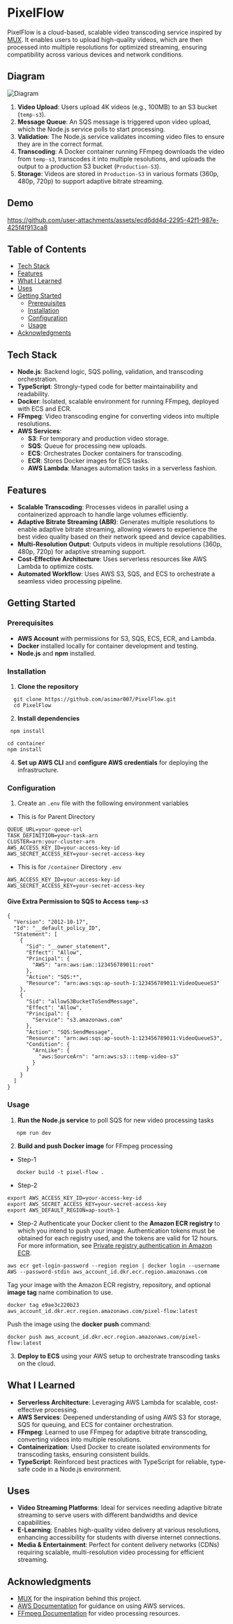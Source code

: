 # PixelFlow

PixelFlow is a cloud-based, scalable video transcoding service inspired by [MUX](https://www.mux.com/). It enables users to upload high-quality videos, which are then processed into multiple resolutions for optimized streaming, ensuring compatibility across various devices and network conditions.

## Diagram

![Diagram](https://github.com/asimar007/Cross-Region-Migration-of-AWS-EBS-Volumes/blob/main/Screenshot/PlexFlow/MUX%20clone.png?raw=true)

1.  **Video Upload**: Users upload 4K videos (e.g., 100MB) to an S3 bucket (`temp-s3`).
2.  **Message Queue**: An SQS message is triggered upon video upload, which the Node.js service polls to start processing.
3.  **Validation**: The Node.js service validates incoming video files to ensure they are in the correct format.
4.  **Transcoding**: A Docker container running FFmpeg downloads the video from `temp-s3`, transcodes it into multiple resolutions, and uploads the output to a production S3 bucket (`Production-S3`).
5.  **Storage**: Videos are stored in `Production-S3` in various formats (360p, 480p, 720p) to support adaptive bitrate streaming.

## Demo


https://github.com/user-attachments/assets/ecd6dd4d-2295-42f1-987e-425f4f913ca8





## Table of Contents

-   [Tech Stack](#tech-stack)
-   [Features](#features)
-   [What I Learned](#what-i-learned)
-   [Uses](#uses)
-   [Getting Started](#getting-started)
    -   [Prerequisites](#prerequisites)
    -   [Installation](#installation)
    -   [Configuration](#configuration)
    -   [Usage](#usage)
-   [Acknowledgments](#acknowledgments)

## Tech Stack

-   **Node.js**: Backend logic, SQS polling, validation, and transcoding orchestration.
-   **TypeScript**: Strongly-typed code for better maintainability and readability.
-   **Docker**: Isolated, scalable environment for running FFmpeg, deployed with ECS and ECR.
-   **FFmpeg**: Video transcoding engine for converting videos into multiple resolutions.
-   **AWS Services**:
    -   **S3**: For temporary and production video storage.
    -   **SQS**: Queue for processing new uploads.
    -   **ECS**: Orchestrates Docker containers for transcoding.
    -   **ECR**: Stores Docker images for ECS tasks.
    -   **AWS Lambda**: Manages automation tasks in a serverless fashion.

## Features

-   **Scalable Transcoding**: Processes videos in parallel using a containerized approach to handle large volumes efficiently.
-   **Adaptive Bitrate Streaming (ABR)**: Generates multiple resolutions to enable adaptive bitrate streaming, allowing viewers to experience the best video quality based on their network speed and device capabilities.
-   **Multi-Resolution Output**: Outputs videos in multiple resolutions (360p, 480p, 720p) for adaptive streaming support.
-   **Cost-Effective Architecture**: Uses serverless resources like AWS Lambda to optimize costs.
-   **Automated Workflow**: Uses AWS S3, SQS, and ECS to orchestrate a seamless video processing pipeline.

## Getting Started

### Prerequisites

-   **AWS Account** with permissions for S3, SQS, ECS, ECR, and Lambda.
-   **Docker** installed locally for container development and testing.
-   **Node.js** and **npm** installed.

### Installation

1.  **Clone the repository**
  ```
    git clone https://github.com/asimar007/PixelFlow.git
    cd PixelFlow
``` 
    
2.  **Install dependencies**
    
   ```
    npm install
 ``` 
 ```
 cd container
 npm install
 ```
    
4.  **Set up AWS CLI** and **configure AWS credentials** for deploying the infrastructure.
    

### Configuration

1.  Create an `.env` file with the following environment variables
 - This is for Parent Directory
```
QUEUE_URL=your-queue-url
TASK_DEFINITION=your-task-arn
CLUSTER=arn:your-cluster-arn
AWS_ACCESS_KEY_ID=your-access-key-id
AWS_SECRET_ACCESS_KEY=your-secret-access-key
   ``` 
- This is for `/container` Directory  `.env`
```
AWS_ACCESS_KEY_ID=your-access-key-id
AWS_SECRET_ACCESS_KEY=your-secret-access-key
```
#### Give Extra Permission to SQS to Access `temp-s3`
```
{
  "Version": "2012-10-17",
  "Id": "__default_policy_ID",
  "Statement": [
    {
      "Sid": "__owner_statement",
      "Effect": "Allow",
      "Principal": {
        "AWS": "arn:aws:iam::123456789011:root"
      },
      "Action": "SQS:*",
      "Resource": "arn:aws:sqs:ap-south-1:123456789011:VideoQueueS3"
    },
    {
      "Sid": "allowS3BucketToSendMessage",
      "Effect": "Allow",
      "Principal": {
        "Service": "s3.amazonaws.com"
      },
      "Action": "SQS:SendMessage",
      "Resource": "arn:aws:sqs:ap-south-1:123456789011:VideoQueueS3",
      "Condition": {
        "ArnLike": {
          "aws:SourceArn": "arn:aws:s3:::temp-video-s3"
        }
      }
    }
  ]
}
```
### Usage

1.  **Run the Node.js service** to poll SQS for new video processing tasks
    
 ```
    npm run dev
 ``` 
    
2.  **Build and push Docker image** for FFmpeg processing
   - Step-1
 ```
    docker build -t pixel-flow .
   ``` 
  - Step-2
  ```
export AWS_ACCESS_KEY_ID=your-access-key-id
export AWS_SECRET_ACCESS_KEY=your-secret-access-key
export AWS_DEFAULT_REGION=ap-south-1
```
 - Step-2
 Authenticate your Docker client to the **Amazon ECR registry** to which you intend to push your image. Authentication tokens must be obtained for each registry used, and the tokens are valid for 12 hours. For more information, see [Private registry authentication in Amazon ECR](https://docs.aws.amazon.com/AmazonECR/latest/userguide/registry_auth.html).
 ```
 aws ecr get-login-password --region region | docker login --username AWS --password-stdin aws_account_id.dkr.ecr.region.amazonaws.com
 ```
 Tag your image with the Amazon ECR registry, repository, and optional **image tag** name combination to use.
 ```
 docker tag e9ae3c220b23 aws_account_id.dkr.ecr.region.amazonaws.com/pixel-flow:latest
 ```
 Push the image using the **docker push** command:
 ```
 docker push aws_account_id.dkr.ecr.region.amazonaws.com/pixel-flow:latest
 ```
3.  **Deploy to ECS** using your AWS setup to orchestrate transcoding tasks on the cloud.

## What I Learned

-   **Serverless Architecture**: Leveraging AWS Lambda for scalable, cost-effective processing.
-   **AWS Services**: Deepened understanding of using AWS S3 for storage, SQS for queuing, and ECS for container orchestration.
-   **FFmpeg**: Learned to use FFmpeg for adaptive bitrate transcoding, converting videos into multiple resolutions.
-   **Containerization**: Used Docker to create isolated environments for transcoding tasks, ensuring consistent builds.
-   **TypeScript**: Reinforced best practices with TypeScript for reliable, type-safe code in a Node.js environment.

## Uses

-   **Video Streaming Platforms**: Ideal for services needing adaptive bitrate streaming to serve users with different bandwidths and device capabilities.
-   **E-Learning**: Enables high-quality video delivery at various resolutions, enhancing accessibility for students with diverse internet connections.
-   **Media & Entertainment**: Perfect for content delivery networks (CDNs) requiring scalable, multi-resolution video processing for efficient streaming.

## Acknowledgments

-   [MUX](https://www.mux.com/) for the inspiration behind this project.
-   [AWS Documentation](https://aws.amazon.com/documentation/) for guidance on using AWS services.
-   [FFmpeg Documentation](https://ffmpeg.org/documentation.html) for video processing resources.
